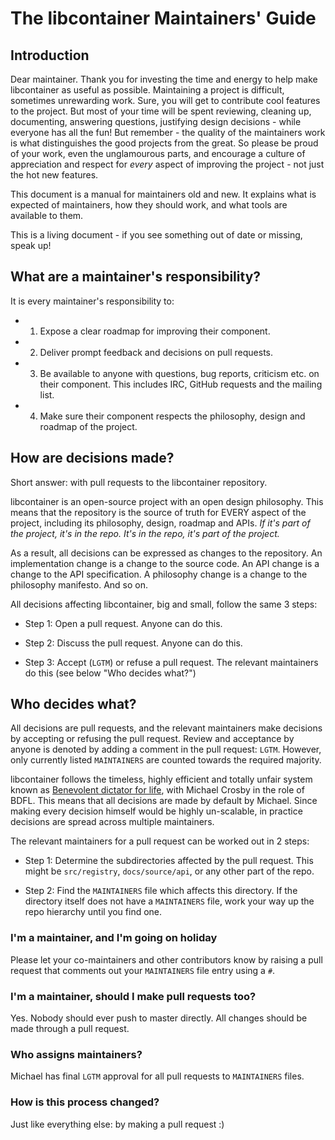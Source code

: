 # The libcontainer Maintainers' Guide

## Introduction

Dear maintainer. Thank you for investing the time and energy to help
make libcontainer as useful as possible. Maintaining a project is difficult,
sometimes unrewarding work.  Sure, you will get to contribute cool
features to the project. But most of your time will be spent reviewing,
cleaning up, documenting, answering questions, justifying design
decisions - while everyone has all the fun! But remember - the quality
of the maintainers work is what distinguishes the good projects from the
great.  So please be proud of your work, even the unglamourous parts,
and encourage a culture of appreciation and respect for *every* aspect
of improving the project - not just the hot new features.

This document is a manual for maintainers old and new. It explains what
is expected of maintainers, how they should work, and what tools are
available to them.

This is a living document - if you see something out of date or missing,
speak up!

## What are a maintainer's responsibility?

It is every maintainer's responsibility to:

* 1) Expose a clear roadmap for improving their component.
* 2) Deliver prompt feedback and decisions on pull requests.
* 3) Be available to anyone with questions, bug reports, criticism etc.
  on their component. This includes IRC, GitHub requests and the mailing
  list.
* 4) Make sure their component respects the philosophy, design and
  roadmap of the project.

## How are decisions made?

Short answer: with pull requests to the libcontainer repository.

libcontainer is an open-source project with an open design philosophy. This
means that the repository is the source of truth for EVERY aspect of the
project, including its philosophy, design, roadmap and APIs. *If it's
part of the project, it's in the repo. It's in the repo, it's part of
the project.*

As a result, all decisions can be expressed as changes to the
repository. An implementation change is a change to the source code. An
API change is a change to the API specification. A philosophy change is
a change to the philosophy manifesto. And so on.

All decisions affecting libcontainer, big and small, follow the same 3 steps:

* Step 1: Open a pull request. Anyone can do this.

* Step 2: Discuss the pull request. Anyone can do this.

* Step 3: Accept (`LGTM`) or refuse a pull request. The relevant maintainers do 
this (see below "Who decides what?")


## Who decides what?

All decisions are pull requests, and the relevant maintainers make
decisions by accepting or refusing the pull request. Review and acceptance
by anyone is denoted by adding a comment in the pull request: `LGTM`. 
However, only currently listed `MAINTAINERS` are counted towards the required
majority.

libcontainer follows the timeless, highly efficient and totally unfair system
known as [Benevolent dictator for life](http://en.wikipedia.org/wiki/Benevolent_Dictator_for_Life), with Michael Crosby in the role of BDFL.
This means that all decisions are made by default by Michael. Since making
every decision himself would be highly un-scalable, in practice decisions
are spread across multiple maintainers.

The relevant maintainers for a pull request can be worked out in 2 steps:

* Step 1: Determine the subdirectories affected by the pull request. This
  might be `src/registry`, `docs/source/api`, or any other part of the repo.

* Step 2: Find the `MAINTAINERS` file which affects this directory. If the
  directory itself does not have a `MAINTAINERS` file, work your way up
  the repo hierarchy until you find one.

### I'm a maintainer, and I'm going on holiday

Please let your co-maintainers and other contributors know by raising a pull
request that comments out your `MAINTAINERS` file entry using a `#`.

### I'm a maintainer, should I make pull requests too?

Yes. Nobody should ever push to master directly. All changes should be
made through a pull request.

### Who assigns maintainers?

Michael has final `LGTM` approval for all pull requests to `MAINTAINERS` files.

### How is this process changed?

Just like everything else: by making a pull request :)
